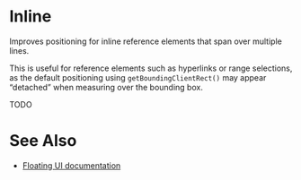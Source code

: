 # Inline

Improves positioning for inline reference elements that span over multiple lines.

This is useful for reference elements such as hyperlinks or range selections, as the default positioning using `getBoundingClientRect()` may appear “detached” when measuring over the bounding box.

TODO

# See Also

-   [Floating UI documentation](https://floating-ui.com/docs/inline)
